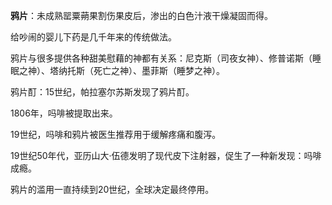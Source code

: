 **鸦片**：未成熟罂粟蒴果割伤果皮后，渗出的白色汁液干燥凝固而得。

给吵闹的婴儿下药是几千年来的传统做法。

鸦片与很多提供各种甜美慰藉的神都有关系：尼克斯（司夜女神）、修普诺斯（睡眠之神）、塔纳托斯（死亡之神）、墨菲斯（睡梦之神）。

鸦片酊：15世纪，帕拉塞尔苏斯发现了鸦片酊。

1806年，吗啡被提取出来。

19世纪，吗啡和鸦片被医生推荐用于缓解疼痛和腹泻。

19世纪50年代，亚历山大·伍德发明了现代皮下注射器，促生了一种新发现：吗啡成瘾。

鸦片的滥用一直持续到20世纪，全球决定最终停用。
